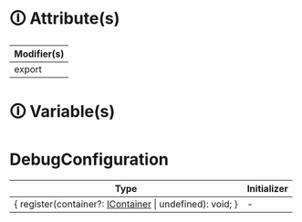 # &#128712; Attribute(s)

| Modifier(s)                            |
|----------------------------------------|
| export |

# &#128712; Variable(s)

# DebugConfiguration

| Type                        | Initializer                       |
|-----------------------------|-----------------------------------|
| { register(container?: [IContainer](https://hamedfathi.gitbook.io/aurelia-2-doc-api/kernel/interface/di/icontainer) &#124; undefined): void; } | - |